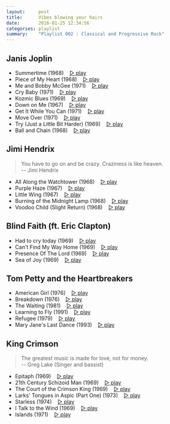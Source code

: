 ```yaml
---
layout:     post
title:      Vibes blowing your hairs
date:       2016-01-25 12:34:56
categories: playlist
summary:    "Playlist 002 : Classical and Progressive Rock"
---
```


## Janis Joplin

- Summertime (1968)
  &nbsp;&nbsp; [▷ play](https://www.youtube.com/watch?v=bn5TNqjuHiU)
- Piece of My Heart (1968)
  &nbsp;&nbsp; [▷ play](https://youtu.be/lpUbIjZBODE)
- Me and Bobby McGee (1971)
  &nbsp;&nbsp; [▷ play](https://youtu.be/sfjon-ZTqzU)
- Cry Baby (1971)
  &nbsp;&nbsp; [▷ play](https://youtu.be/eDIaDS9HhMw)
- Kozmic Blues (1969)
  &nbsp;&nbsp; [▷ play](https://youtu.be/Qg0UyCPmksQ)
- Down on Me (1967)
  &nbsp;&nbsp; [▷ play](https://youtu.be/DWwMXeJccBE)
- Get It While You Can (1971)
  &nbsp;&nbsp; [▷ play](https://youtu.be/blGnTHyWbIA)
- Move Over (1971)
  &nbsp;&nbsp; [▷ play](https://youtu.be/M0E6TMHy_RA)
- Try (Just a Little Bit Harder) (1969)
  &nbsp;&nbsp; [▷ play](https://youtu.be/vU9Dsl89UGo)
- Ball and Chain (1968)
  &nbsp;&nbsp; [▷ play](https://youtu.be/b_Pk1KjL_pg)

## Jimi Hendrix

> You have to go on and be crazy. Craziness is like heaven.
>  <br/>-- Jimi Hendrix

- All Along the Watchtower (1968)
  &nbsp;&nbsp; [▷ play](https://www.youtube.com/watch?v=TLV4_xaYynY)
- Purple Haze (1967)
  &nbsp;&nbsp; [▷ play](https://www.youtube.com/watch?v=qXtX76hoEZw)
- Little Wing (1967)
  &nbsp;&nbsp; [▷ play](https://www.youtube.com/watch?v=lau0Iikw1vQ)
- Burning of the Midnight Lamp (1968)
  &nbsp;&nbsp; [▷ play](https://www.youtube.com/watch?v=j60OzzR7mMk)
- Voodoo Child (Slight Return) (1968)
  &nbsp;&nbsp; [▷ play](https://www.youtube.com/watch?v=IZBlqcbpmxY)

## Blind Faith (ft. Eric Clapton)

- Had to cry today (1969)
  &nbsp;&nbsp; [▷ play](https://www.youtube.com/watch?v=bjuxK0VpIsQ)
- Can't Find My Way Home (1969)
  &nbsp;&nbsp; [▷ play](https://www.youtube.com/watch?v=3TyynO6O0kc)
- Presence Of The Lord (1969)
  &nbsp;&nbsp; [▷ play](https://www.youtube.com/watch?v=g69EWScWE0U)
- Sea of Joy (1969)
  &nbsp;&nbsp; [▷ play](https://www.youtube.com/watch?v=D2oOixUnzkc)

## Tom Petty and the Heartbreakers

- American Girl (1976)
  &nbsp;&nbsp; [▷ play](https://www.youtube.com/watch?v=33mec03xeow)
- Breakdown (1976)
  &nbsp;&nbsp; [▷ play](https://www.youtube.com/watch?v=fsKsFU766Io)
- The Waiting (1981)
  &nbsp;&nbsp; [▷ play](https://www.youtube.com/watch?v=uMyCa35_mOg)
- Learning to Fly (1991)
  &nbsp;&nbsp; [▷ play](https://www.youtube.com/watch?v=s5BJXwNeKsQ)
- Refugee (1979)
  &nbsp;&nbsp; [▷ play](https://www.youtube.com/watch?v=fFnOfpIJL0M)
- Mary Jane's Last Dance (1993)
  &nbsp;&nbsp; [▷ play](https://www.youtube.com/watch?v=aowSGxim_O8)

## King Crimson

> The greatest music is made for love, not for money.
> <br/>-- Greg Lake (Singer and bassist)

- Epitaph (1969)
  &nbsp;&nbsp; [▷ play](https://www.youtube.com/watch?v=wjjYTSwA5mQ)
  <!-- long: https://www.youtube.com/watch?v=NURDpnR-cEg -->
- 21th Century Schizoid Man (1969)
  &nbsp;&nbsp; [▷ play](https://www.youtube.com/watch?v=Cj-H6UkKJFI)
- The Court of the Crimson King (1969)
  &nbsp;&nbsp; [▷ play](https://www.youtube.com/watch?v=eHJ7An2CMB4)
- Larks' Tongues in Aspic (Part One) (1973)
  &nbsp;&nbsp; [▷ play](https://www.youtube.com/watch?v=rlDInWEczd8)
- Starless (1974)
  &nbsp;&nbsp; [▷ play](https://www.youtube.com/watch?v=OfR6_V91fG8)
- I Talk to the Wind (1969)
  &nbsp;&nbsp; [▷ play](https://www.youtube.com/watch?v=tJa5sxlvsVg)
- Islands (1971)
  &nbsp;&nbsp; [▷ play](https://www.youtube.com/watch?v=vBgVTSGNE3I)

<!-- 
  &nbsp;&nbsp; [▷ play]()
-->

